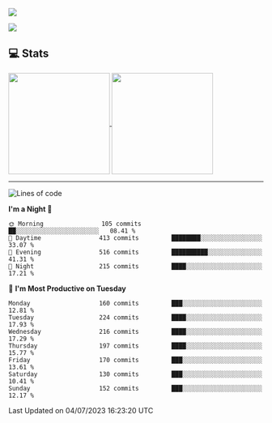 [![](https://readme-typing-svg.demolab.com?font=Fira+Code&size=30&lines=你好,+欢迎光临;Hello,+welcome)](https://git.io/typing-svg)

![](https://count.getloli.com/get/@:wu-clan?theme=asoul)

## 💻 Stats

<a href="https://github.com/anuraghazra/github-readme-stats">
  <img height=200 align="center" src="https://github-readme-stats.vercel.app/api?username=wu-clan&count_private=true&show_icons=true&rank_icon=percentile&card_width=300"  alt=""/>
</a>
<a href="https://github.com/anuraghazra/convoychat">
  <img height=200 align="center" src="https://github-readme-stats.vercel.app/api/top-langs/?username=wu-clan&layout=compact&langs_count=8&card_width=300"  alt=""/>
</a>

---

<!--START_SECTION:waka-->
![Lines of code](https://img.shields.io/badge/From%20Hello%20World%20I%27ve%20Written-548.2%20thousand%20lines%20of%20code-blue)

**I'm a Night 🦉** 

```text
🌞 Morning                105 commits         ██░░░░░░░░░░░░░░░░░░░░░░░   08.41 % 
🌆 Daytime                413 commits         ████████░░░░░░░░░░░░░░░░░   33.07 % 
🌃 Evening                516 commits         ██████████░░░░░░░░░░░░░░░   41.31 % 
🌙 Night                  215 commits         ████░░░░░░░░░░░░░░░░░░░░░   17.21 % 
```
📅 **I'm Most Productive on Tuesday** 

```text
Monday                   160 commits         ███░░░░░░░░░░░░░░░░░░░░░░   12.81 % 
Tuesday                  224 commits         ████░░░░░░░░░░░░░░░░░░░░░   17.93 % 
Wednesday                216 commits         ████░░░░░░░░░░░░░░░░░░░░░   17.29 % 
Thursday                 197 commits         ████░░░░░░░░░░░░░░░░░░░░░   15.77 % 
Friday                   170 commits         ███░░░░░░░░░░░░░░░░░░░░░░   13.61 % 
Saturday                 130 commits         ███░░░░░░░░░░░░░░░░░░░░░░   10.41 % 
Sunday                   152 commits         ███░░░░░░░░░░░░░░░░░░░░░░   12.17 % 
```



 Last Updated on 04/07/2023 16:23:20 UTC
<!--END_SECTION:waka-->
